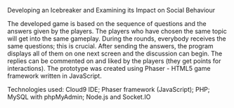 Developing an Icebreaker and Examining its Impact on Social Behaviour

The developed game is based on the sequence of questions and the answers given by the players. The players who have chosen the same topic will get into the same gameplay. During the rounds, everybody receives the same questions; this is crucial. After sending the answers, the program displays all of them on one next screen and the discussion can begin. The replies can be commented on and liked by the players (they get points for interactions).  The prototype was created using Phaser - HTML5 game framework written in JavaScript.

Technologies used: Cloud9 IDE; Phaser framework (JavaScript); PHP; MySQL with phpMyAdmin; Node.js and Socket.IO
